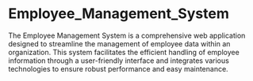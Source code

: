 # Employee_Management_System
The Employee Management System is a comprehensive web application designed to streamline the management of employee data within an organization. This system facilitates the efficient handling of employee information through a user-friendly interface and integrates various technologies to ensure robust performance and easy maintenance.
